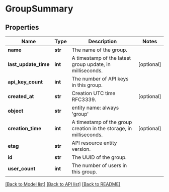 # GroupSummary

## Properties
Name | Type | Description | Notes
------------ | ------------- | ------------- | -------------
**name** | **str** | The name of the group. | 
**last_update_time** | **int** | A timestamp of the latest group update, in milliseconds. | [optional] 
**api_key_count** | **int** | The number of API keys in this group. | 
**created_at** | **str** | Creation UTC time RFC3339. | [optional] 
**object** | **str** | entity name: always &#39;group&#39; | 
**creation_time** | **int** | A timestamp of the group creation in the storage, in milliseconds. | [optional] 
**etag** | **str** | API resource entity version. | 
**id** | **str** | The UUID of the group. | 
**user_count** | **int** | The number of users in this group. | 

[[Back to Model list]](../README.md#documentation-for-models) [[Back to API list]](../README.md#documentation-for-api-endpoints) [[Back to README]](../README.md)


